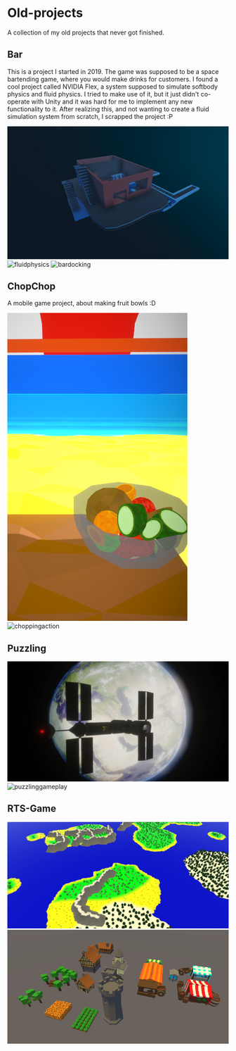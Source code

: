 # Old-projects
A collection of my old projects that never got finished.

## Bar
This is a project I started in 2019. The game was supposed to be a space bartending game, where you would make drinks for customers.
I found a cool project called NVIDIA Flex, a system supposed to simulate softbody physics and fluid physics.
I tried to make use of it, but it just didn't co-operate with Unity and it was hard for me to implement any new functionality to it.
After realizing this, and not wanting to create a fluid simulation system from scratch, I scrapped the project :P

 ![barimage](/Bar/barcropped.png)  
 ![fluidphysics](/Bar/barpouring.gif)  ![bardocking](/Bar/bardocking.gif)


## ChopChop
A mobile game project, about making fruit bowls :D 

 ![chopchopimage](/ChopChop/chopchop.png)  ![choppingaction](/ChopChop/chopping.gif)


## Puzzling

 ![station](/Puzzling/station.png)  ![puzzlinggameplay](/Puzzling/puzzling.gif)

## RTS-Game

![rts](/RTS-Game/rts.png)
![rts](/RTS-Game/rts2.png)
